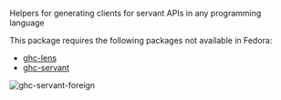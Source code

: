 Helpers for generating clients for servant APIs in any programming language

This package requires the following packages not available in Fedora:

* [ghc-lens](../ghc-lens)
* [ghc-servant](../ghc-servant)

![ghc-servant-foreign](https://copr.fedorainfracloud.org/coprs/g/weldr/bdcs-haskell-deps/package/ghc-servant-foreign/status_image/last_build.png)
